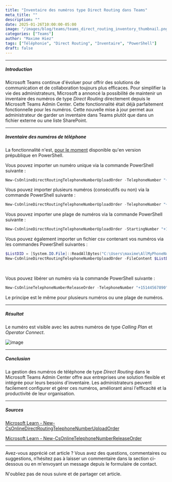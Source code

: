 ```yaml
---
title: "Inventaire des numéros type Direct Routing dans Teams"
meta_title: ""
description: ""
date: 2025-01-26T10:00:00-05:00
image: "/images/blog/teams/teams_direct_routing_inventory_thumbnail.png"
categories: ["Teams"]
author: "Maxime Hiez"
tags: ["Téléphonie", "Direct Routing", "Inventaire", "PowerShell"]
draft: false
---
```

---

##### Introduction
Microsoft Teams continue d'évoluer pour offrir des solutions de communication et de collaboration toujours plus efficaces. Pour simplifier la vie des administrateurs, Microsoft a annoncé la possibilité de maintenir un inventaire des numéros de type *Direct Routing* directement depuis le Microsoft Teams Admin Center. Cette fonctionnalité était déjà parfaitement fonctionnelle pour les numéros. Cette nouvelle mise à jour permet aux administrateur de garder un inventaire dans Teams plutôt que dans un fichier externe ou une liste SharePoint.

---

##### Inventaire des numéros de téléphone
La fonctionnalité n'est, <u>pour le moment</u> disponible qu'en version prépublique en PowerShell.

Vous pouvez importer un numéro unique via la commande PowerShell suivante :
```powershell
New-CsOnlineDirectRoutingTelephoneNumberUploadOrder -TelephoneNumber "+15144567890"
```

Vous pouvez importer plusieurs numéros (consécutifs ou non) via la commande PowerShell suivante :
```powershell
New-CsOnlineDirectRoutingTelephoneNumberUploadOrder -TelephoneNumber "+15144567890,+15144567892,+15144567894"
```

Vous pouvez importer une plage de numéros via la commande PowerShell suivante :
```powershell
New-CsOnlineDirectRoutingTelephoneNumberUploadOrder -StartingNumber "+15144567890" -EndingNumber "+15144567899"
```

Vous pouvez également importer un fichier csv contenant vos numéros via les commandes PowerShell suivantes :
```powershell
$ListDID = [System.IO.File]::ReadAllBytes("C:\Users\maxime\AllMyPhoneNumbers.csv")
New-CsOnlineDirectRoutingTelephoneNumberUploadOrder -FileContent $ListDID
```

<br/>

Vous pouvez libérer un numéro via la commande PowerShell suivante :
```powershell
New-CsOnlineTelephoneNumberReleaseOrder -TelephoneNumber "+15144567890"
```

Le principe est le même pour plusieurs numéros ou une plage de numéros.

---

##### Résultat
Le numéro est visible avec les autres numéros de type *Calling Plan* et *Operator Connect*.

![image](/images/blog/teams/teams_direct_routing_inventory_001.png)

---

##### Conclusion
La gestion des numéros de téléphone de type *Direct Routing* dans le Microsoft Teams Admin Center offre aux entreprises une solution flexible et intégrée pour leurs besoins d'inventaire. Les administrateurs peuvent facilement configurer et gérer ces numéros, améliorant ainsi l'efficacité et la productivité de leur organisation.

---

##### Sources
[Microsoft Learn - New-CsOnlineDirectRoutingTelephoneNumberUploadOrder](https://learn.microsoft.com/fr-ca/powershell/module/teams/new-csonlinedirectroutingtelephonenumberuploadorder?view=teams-ps)

[Microsoft Learn - New-CsOnlineTelephoneNumberReleaseOrder](https://learn.microsoft.com/fr-ca/powershell/module/teams/new-csonlinetelephonenumberreleaseorder?view=teams-ps)

---


Avez-vous apprécié cet article ? Vous avez des questions, commentaires ou suggestions, n’hésitez pas à laisser un commentaire dans la section ci-dessous ou en m'envoyant un message depuis le formulaire de contact.

N'oubliez pas de nous suivre et de partager cet article.
